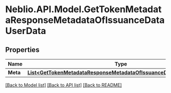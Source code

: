 # Neblio.API.Model.GetTokenMetadataResponseMetadataOfIssuanceDataUserData
## Properties

Name | Type | Description | Notes
------------ | ------------- | ------------- | -------------
**Meta** | [**List&lt;GetTokenMetadataResponseMetadataOfIssuanceDataUserDataMeta&gt;**](GetTokenMetadataResponseMetadataOfIssuanceDataUserDataMeta.md) |  | [optional] 

[[Back to Model list]](../README.md#documentation-for-models) [[Back to API list]](../README.md#documentation-for-api-endpoints) [[Back to README]](../README.md)


